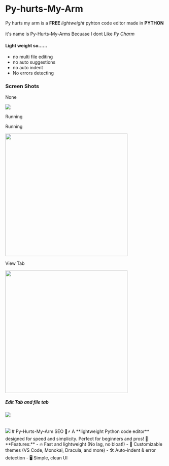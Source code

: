 # Py-hurts-My-Arm
Py hurts my arm is a **FREE** *lightweight* pyhton code editor made in **PYTHON**
<br>
<br>
it's name is Py-Hurts-My-Arms Becuase I dont Like *Py Charm*
<h4>Light weight so......</h4>
<ul>
  <li>no multi file editing</li>
  <li>no auto suggestions</li>
  <li>no auto indent</li>
  <li>No errors detecting</li>
</ul>
<h3>Screen Shots</h3>
<p>None</p>
<span><image src="Screenshot 2025-01-23 224405.png" /></span>
<p>Running</p>
<p>Running</p><span><image src="Screenshot 2025-01-23 224857.png" height=385 /> </span><p>View Tab</p><span> <image src="Screenshot 2025-01-23 225009.png" height=385/></span>
<h5>Edit Tab and file tab</h5>
<span><image src="Screenshot 2025-01-23 225215.png" /></span>
<br>
<br>
<br>
<span><image src="Screenshot 2025-01-23 225225.png" /></span>
# Py-Hurts-My-Arm SEO 💪⚡  
A **lightweight Python code editor** designed for speed and simplicity. Perfect for beginners and pros! 🎯  
**Features:**  
- 🔥 Fast and lightweight (No lag, no bloat!)  
- 🎨 Customizable themes (VS Code, Monokai, Dracula, and more)  
- 🛠️ Auto-indent & error detection  
- 🖥️ Simple, clean UI  
